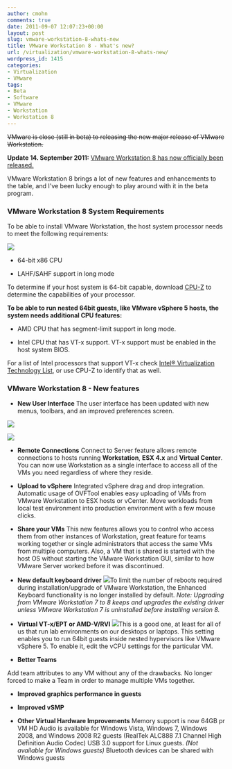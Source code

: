 ```yaml
---
author: cmohn
comments: true
date: 2011-09-07 12:07:23+00:00
layout: post
slug: vmware-workstation-8-whats-new
title: VMware Workstation 8 - What's new?
url: /virtualization/vmware-workstation-8-whats-new/
wordpress_id: 1415
categories:
- Virtualization
- VMware
tags:
- Beta
- Software
- VMware
- Workstation
- Workstation 8
---
```


<del>VMware is close (still in beta) to releasing the new major release of VMware Workstation.</del>

**Update 14. September 2011:** [VMware Workstation 8 has now officially been released.](http://www.vmware.com/products/workstation/)

VMware Workstation 8 brings a lot of new features and enhancements to the table, and I've been lucky enough to play around with it in the beta program.



### VMware Workstation 8 System Requirements


To be able to install VMware Workstation, the host system processor needs to meet the following requirements:


[![](http://vninja.net/wordpress/wp-content/uploads/2011/09/VMware-Workstation-8-Whats-New-CPU-Z-1-150x150.png)](http://vninja.net/wordpress/wp-content/uploads/2011/09/VMware-Workstation-8-Whats-New-CPU-Z-1.png)

  * 64-bit x86 CPU


  * LAHF/SAHF support in long mode


  

To determine if your host system is 64-bit capable, download [CPU-Z](http://www.cpuid.com/softwares/cpu-z.html) to determine the capabilities of your processor.

**To be able to run nested 64bit guests, like VMware vSphere 5 hosts, the system needs additional CPU features:**




  * AMD CPU that has segment-limit support in long mode.



  * Intel CPU that has VT-x support. VT-x support must be enabled in the host system BIOS.



For a list of Intel processors that support VT-x check [Intel® Virtualization Technology List](http://ark.intel.com/VTList.aspx), or use CPU-Z to identify that as well.



### VMware Workstation 8 - New features






  * **New User Interface**
The user interface has been updated with new menus, toolbars, and an improved preferences screen.

[![](http://vninja.net/wordpress/wp-content/uploads/2011/09/VMware-Workstation-8-Whats-New-GUI-11-150x150.png)](http://vninja.net/wordpress/wp-content/uploads/2011/09/VMware-Workstation-8-Whats-New-GUI-11.png)

[![](http://vninja.net/wordpress/wp-content/uploads/2011/09/VMware-Workstation-8-Whats-New-GUI-2-150x150.png)](http://vninja.net/wordpress/wp-content/uploads/2011/09/VMware-Workstation-8-Whats-New-GUI-2.png)

  



  * **Remote Connections**
Connect to Server feature allows remote connections to hosts running **Workstation**, **ESX 4.x** and **Virtual Center**.  You can now use Workstation as a single interface to access all of the VMs you need regardless of where they reside.



  



  * **Upload to vSphere**
Integrated vSphere drag and drop integration. Automatic usage of OVFTool enables easy uploading of VMs from VMware Workstation to ESX hosts or vCenter. Move workloads from local test environment into production environment with a few mouse clicks.



  



  * **Share your VMs**
This new features allows you to control who access them from other instances of Workstation, great feature for teams working together or single administrators that access the same VMs from multiple computers. Also, a VM that is shared is started with the host OS without starting the VMware Workstation GUI, similar to how VMware Server worked before it was discontinued.


  



  * **New default keyboard driver**
[![](http://vninja.net/wordpress/wp-content/uploads/2011/09/VMware-Workstation-8-Whats-New-Enhanced-Keyboard-Installation-1-150x150.png)](http://vninja.net/wordpress/wp-content/uploads/2011/09/VMware-Workstation-8-Whats-New-Enhanced-Keyboard-Installation-1.png)To limit the number of reboots required during installation/upgrade of VMware Workstation, the Enhanced Keyboard functionality is no longer installed by default. 
_Note: Upgrading from VMware Workstation 7 to 8 keeps and upgrades the existing driver unless VMware Workstation 7 is uninstalled before installing version 8._
  



  * **Virtual VT-x/EPT or AMD-V/RVI**
[![](http://vninja.net/wordpress/wp-content/uploads/2011/09/VMware-Workstation-8-Whats-New-VT-x-1-150x150.png)](http://vninja.net/wordpress/wp-content/uploads/2011/09/VMware-Workstation-8-Whats-New-VT-x-1.png)This is a good one, at least for all of us that run lab environments on our desktops or laptops. 
This setting enables you to run 64bit guests inside nested hypervisors like VMware vSphere 5. To enable it, edit the vCPU settings for the particular VM.
  



  * **Better Teams**

Add team attributes to any VM without any of the drawbacks.  No longer forced to make a Team in order to manage multiple VMs together.
  



  * **Improved graphics performance in guests**
  



  * **Improved vSMP**
  



  * **Other Virtual Hardware Improvements**
Memory support is now 64GB pr VM
HD Audio is available for Windows Vista, Windows 7, Windows 2008, and Windows 2008 R2 guests (RealTek ALC888 7.1 Channel High Definition Audio Codec)
USB 3.0 support for Linux guests. _(Not available for Windows guests)_
Bluetooth devices can be shared with Windows guests

